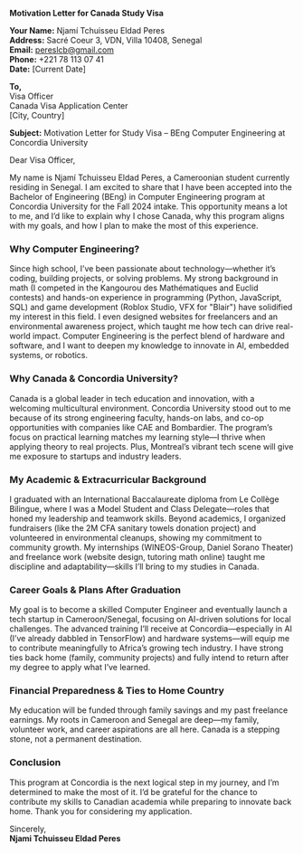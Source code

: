 **Motivation Letter for Canada Study Visa**  

**Your Name:** Njamí Tchuisseu Eldad Peres  
**Address:** Sacré Coeur 3, VDN, Villa 10408, Senegal  
**Email:** pereslcb@gmail.com  
**Phone:** +221 78 113 07 41  
**Date:** [Current Date]  

**To,**  
Visa Officer  
Canada Visa Application Center  
[City, Country]  

**Subject:** Motivation Letter for Study Visa – BEng Computer Engineering at Concordia University  

Dear Visa Officer,  

My name is Njamí Tchuisseu Eldad Peres, a Cameroonian student currently residing in Senegal. I am excited to share that I have been accepted into the Bachelor of Engineering (BEng) in Computer Engineering program at Concordia University for the Fall 2024 intake. This opportunity means a lot to me, and I’d like to explain why I chose Canada, why this program aligns with my goals, and how I plan to make the most of this experience.  

### **Why Computer Engineering?**  
Since high school, I’ve been passionate about technology—whether it’s coding, building projects, or solving problems. My strong background in math (I competed in the Kangourou des Mathématiques and Euclid contests) and hands-on experience in programming (Python, JavaScript, SQL) and game development (Roblox Studio, VFX for "Blair") have solidified my interest in this field. I even designed websites for freelancers and an environmental awareness project, which taught me how tech can drive real-world impact. Computer Engineering is the perfect blend of hardware and software, and I want to deepen my knowledge to innovate in AI, embedded systems, or robotics.  

### **Why Canada & Concordia University?**  
Canada is a global leader in tech education and innovation, with a welcoming multicultural environment. Concordia University stood out to me because of its strong engineering faculty, hands-on labs, and co-op opportunities with companies like CAE and Bombardier. The program’s focus on practical learning matches my learning style—I thrive when applying theory to real projects. Plus, Montreal’s vibrant tech scene will give me exposure to startups and industry leaders.  

### **My Academic & Extracurricular Background**  
I graduated with an International Baccalaureate diploma from Le Collège Bilingue, where I was a Model Student and Class Delegate—roles that honed my leadership and teamwork skills. Beyond academics, I organized fundraisers (like the 2M CFA sanitary towels donation project) and volunteered in environmental cleanups, showing my commitment to community growth. My internships (WINEOS-Group, Daniel Sorano Theater) and freelance work (website design, tutoring math online) taught me discipline and adaptability—skills I’ll bring to my studies in Canada.  

### **Career Goals & Plans After Graduation**  
My goal is to become a skilled Computer Engineer and eventually launch a tech startup in Cameroon/Senegal, focusing on AI-driven solutions for local challenges. The advanced training I’ll receive at Concordia—especially in AI (I’ve already dabbled in TensorFlow) and hardware systems—will equip me to contribute meaningfully to Africa’s growing tech industry. I have strong ties back home (family, community projects) and fully intend to return after my degree to apply what I’ve learned.  

### **Financial Preparedness & Ties to Home Country**  
My education will be funded through family savings and my past freelance earnings. My roots in Cameroon and Senegal are deep—my family, volunteer work, and career aspirations are all here. Canada is a stepping stone, not a permanent destination.  

### **Conclusion**  
This program at Concordia is the next logical step in my journey, and I’m determined to make the most of it. I’d be grateful for the chance to contribute my skills to Canadian academia while preparing to innovate back home. Thank you for considering my application.  

Sincerely,  
**Njami Tchuisseu Eldad Peres**  